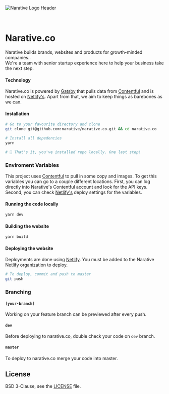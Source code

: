 ![Narative Logo Header](https://res.cloudinary.com/narative/image/upload/v1554161802/home-meta.jpg)

<br />

# Narative.co

Narative builds brands, websites and products for growth-minded companies.. <br />
We're a team with senior startup experience here to help your business take the next step.

#### Technology

Narative.co is powered by [Gatsby](gatsbyjs.org) that pulls data from [Contentful](https://www.contentful.com) and is hosted on [Netlify's](https://netlify.com). Apart from that, we aim to keep things as barebones as we can.

#### Installation

```sh
# Go to your favourite directory and clone
git clone git@github.com:narative/narative.co.git && cd narative.co

# Install all depedencies
yarn

# 🎉 That's it, you've installed repo locally. One last step!
```

### Enviroment Variables

This project uses [Contentful](https://www.contentful.com) to pull in some copy and images. To get this variables you can go to a couple different locations. First, you can log directly into Narative's Contentful account and look for the API keys. Second, you can check [Netlify's](https://netlify.com) deploy settings for the variables.

#### Running the code locally

```sh
yarn dev
```

#### Building the website

```sh
yarn build
```

#### Deploying the website

Deployments are done using [Netlify](https://app.netlify.com/). You must be added to the Narative Netlify organization to deploy.

```sh
# To deploy, commit and push to master
git push
```

### Branching

#### `[your-branch]`

Working on your feature branch can be previewed after every push.

#### `dev`

Before deploying to narative.co, double check your code on `dev` branch.

#### `master`

To deploy to narative.co merge your code into master.

## License

BSD 3-Clause, see the [LICENSE](./LICENSE) file.
